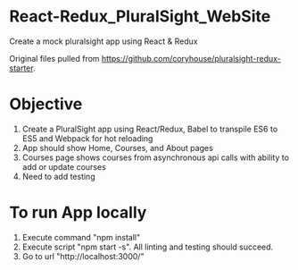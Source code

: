 # React-Redux_PluralSight_WebSite
Create a mock pluralsight app using React &amp; Redux

Original files pulled from https://github.com/coryhouse/pluralsight-redux-starter.

# Objective
1. Create a PluralSight app using React/Redux, Babel to transpile ES6 to ES5 and Webpack for hot reloading
2. App should show Home, Courses, and About pages
3. Courses page shows courses from asynchronous api calls with ability to add or update courses
4. Need to add testing

# To run App locally
1. Execute command "npm install"
2. Execute script "npm start -s". All linting and testing should succeed.
3. Go to url "http://localhost:3000/"
